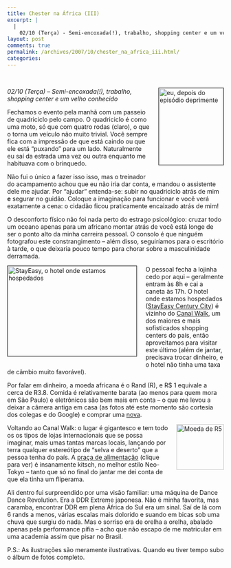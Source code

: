 ```yaml
---
title: Chester na África (III)
excerpt: |
  |
    02/10 (Terça) - Semi-encoxada(!), trabalho, shopping center e um velho conhecido Fechamos o evento pela manhã com um passeio de quadriciclo pelo campo. O quadriciclo é como uma moto, só que com quatro rodas (claro), o que o torna um...
layout: post
comments: true
permalink: /archives/2007/10/chester_na_africa_iii.html/
categories:
---
```

<span class="mt-enclosure mt-enclosure-image"><br /> <form mt:asset-id="15" class="mt-enclosure mt-enclosure-image">
  <img title="eu, depois do episódio deprimente" src="//chester.me/archives/img/chester_quadriciclo.jpg" width="150" height="178" class="mt-image-right" style="float: right; margin: 0 0 20px 20px;" border="1" />
</span>

<em>02/10 (Terça) &#8211; Semi-encoxada(!), trabalho, shopping center e um velho conhecido</em>

Fechamos o evento pela manhã com um passeio de quadriciclo pelo campo. O quadriciclo é como uma moto, só que com quatro rodas (claro), o que o torna um veículo não muito trivial. Você sempre fica com a impressão de que está caindo ou que ele está &#8220;puxando&#8221; para um lado. Naturalmente eu saí da estrada uma vez ou outra enquanto me habituava com o brinquedo.

Não fui o único a fazer isso isso, mas o treinador do acampamento achou que eu não iria dar conta, e mandou o assistente dele me ajudar. Por &#8220;ajudar&#8221; entenda-se: subir no quadriciclo atrás de mim <strong>e</strong> segurar no guidão. Coloque a imaginação para funcionar e você verá exatamente a cena: o cidadão ficou praticamente encaixado atrás de mim!

O desconforto físico não foi nada perto do estrago psicológico: cruzar todo um oceano apenas para um africano montar atrás de você está longe de ser o ponto alto da minha carreira pessoal. O consolo é que ninguém fotografou este constrangimento &#8211; além disso, seguiríamos para o escritório à tarde, o que deixaria pouco tempo para chorar sobre a masculinidade derramada.

<span class="mt-enclosure mt-enclosure-image"><img title="StayEasy, o hotel onde estamos hospedados" border="1" src="//chester.me/archives/img/stayeasy.jpg" width="300" height="209" class="mt-image-left" style="float: left; margin: 0 20px 20px 0;" /></span>O pessoal fecha a lojinha cedo por aqui &#8211; geralmente entram às 8h e cai a caneta às 17h. O hotel onde estamos hospedados (<a href="http://www.southernsun.com/SSH/VHB/1b7e2ca431699010VgnVCM1000001b3d17acRCRD/51/52" >StayEasy Century City</a>) é vizinho do <a href="http://www.canalwalk.co.za/CW/index.asp" >Canal Walk</a>, um dos maiores e mais sofisticados shopping centers do país, então aproveitamos para visitar este último (além de jantar, precisava trocar dinheiro, e o hotel não tinha uma taxa de câmbio muito favorável).

Por falar em dinheiro, a moeda africana é o Rand \(R\), e R$ 1 equivale a cerca de R3.8. Comida é relativamente barata (ao menos para quem mora em São Paulo) e eletrônicos são bem mais em conta &#8211; o que me levou a deixar a câmera antiga em casa (as fotos até este momento são cortesia dos colegas e do Google) e comprar uma <a href="http://compare.buscape.com.br/prod_ficha?idu=86999" >nova</a>.

<span class="mt-enclosure mt-enclosure-image"><img title="Moeda de R5" src="//chester.me/archives/img/rand.jpg" width="110" height="106" class="mt-image-right" style="float: right; margin: 0 0 20px 20px;" /></span>Voltando ao Canal Walk: o lugar é gigantesco e tem todo os os tipos de lojas internacionais que se possa imaginar, mais umas tantas marcas locais, lançando por terra qualquer estereótipo de &#8220;selva e deserto&#8221; que a pessoa tenha do país. A <span class="mt-enclosure mt-enclosure-image"><a href="//chester.me/archives/img/praca_alimentacao_canal_walk.html" onclick="window.open('//chester.me/archives/img/praca_alimentacao_canal_walk.html','popup','width=800,height=600,scrollbars=no,resizable=no,toolbar=no,directories=no,location=no,menubar=no,status=no,left=0,top=0'); return false">praça de alimentação</a></span> (clique para ver) é insanamente kitsch, no melhor estilo Neo-Tokyo &#8211; tanto que só no final do jantar me dei conta de que ela tinha um fliperama.

Ali dentro fui surpreendido por uma visão familiar: uma máquina de Dance Dance Revolution. Era a DDR Extreme japonesa. Não é minha favorita, mas caramba, encontrar DDR em plena África do Sul era um sinal. Saí de lá com 6 rands a menos, várias escalas mais dolorido e suando em bicas sob uma chuva que surgiu do nada. Mas o sorriso era de orelha a orelha, abalado apenas pela performance pífia &#8211; acho que não escapo de me matricular em uma academia assim que pisar no Brasil.

P.S.: As ilustrações são meramente ilustrativas. Quando eu tiver tempo subo o álbum de fotos completo.
